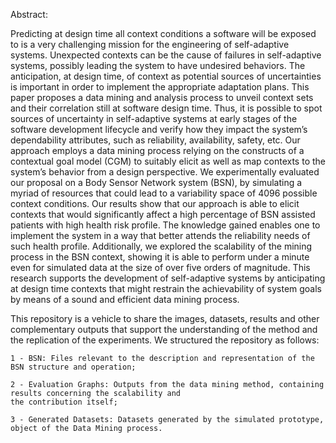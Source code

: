 Abstract:

Predicting at design time all context conditions a software will be exposed to is a very challenging mission for the engineering of self-adaptive systems. Unexpected contexts can be the cause of failures in self-adaptive systems, possibly leading the system to have undesired behaviors. The anticipation, at design time, of context as potential sources of uncertainties is important in order to implement the appropriate adaptation plans. This paper proposes a data mining and analysis process to unveil context sets and their correlation still at software design time. Thus, it is possible to spot sources of uncertainty in self-adaptive systems at early stages of the software development lifecycle and verify how they impact the system’s dependability attributes, such as reliability, availability, safety, etc. Our approach employs a data mining process relying on the constructs of a contextual goal model (CGM) to suitably elicit as well as map contexts to the system’s behavior from a design perspective. We experimentally evaluated our proposal on a Body Sensor Network system (BSN), by simulating a myriad of resources that could lead to a variability space of 4096 possible context conditions. Our results show that our approach is able to elicit contexts that would significantly affect a high percentage of BSN assisted patients with high health risk profile. The knowledge gained enables one to implement the system in a way that better attends the reliability needs of such health profile. Additionally, we explored the scalability of the mining process in the BSN context, showing it is able to perform under a minute even for simulated data at the size of over five orders of magnitude. This research supports the development of self-adaptive systems by anticipating at design time contexts that might restrain the achievability of system goals by means of a sound and efficient data mining process.

  This repository is a vehicle to share the images, datasets, results and other complementary outputs that support the understanding of the method and the replication of the experiments. We structured the repository as follows:

    1 - BSN: Files relevant to the description and representation of the BSN structure and operation;

    2 - Evaluation Graphs: Outputs from the data mining method, containing results concerning the scalability and 
    the contribution itself;

    3 - Generated Datasets: Datasets generated by the simulated prototype, object of the Data Mining process.
